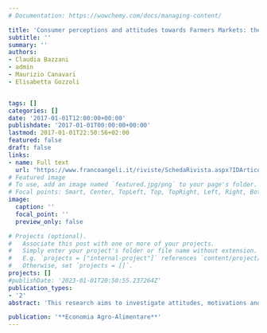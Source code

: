 ```yaml
---
# Documentation: https://wowchemy.com/docs/managing-content/

title: 'Consumer perceptions and attitudes towards Farmers Markets: the case of a Slow Food "Earth Market"'
subtitle: ''
summary: ''
authors:
- Claudia Bazzani
- admin
- Maurizio Canavari
- Elisabetta Gozzoli


tags: []
categories: []
date: '2017-01-01T12:00:00+00:00'
publishdate: '2017-01-01T00:00:00+00:00'
lastmod: 2017-01-01T22:50:56+02:00
featured: false
draft: false
links: 
- name: Full text
  url: "https://www.francoangeli.it/riviste/SchedaRivista.aspx?IDArticolo=58380&idRivista=87&lingua%E2%80%A6"
# Featured image
# To use, add an image named `featured.jpg/png` to your page's folder.
# Focal points: Smart, Center, TopLeft, Top, TopRight, Left, Right, BottomLeft, Bottom, BottomRight.
image:
  caption: ''
  focal_point: ''
  preview_only: false

# Projects (optional).
#   Associate this post with one or more of your projects.
#   Simply enter your project's folder or file name without extension.
#   E.g. `projects = ["internal-project"]` references `content/project/deep-learning/index.md`.
#   Otherwise, set `projects = []`.
projects: []
#publishDate: '2023-01-01T20:50:55.237264Z'
publication_types: 
- '2'
abstract: 'This research aims to investigate attitudes, motivations and purchasing behaviour and identify consumer segments among Earth Market’s shoppers. The Earth Markets® are a particular type of Farmers Markets which are organized and promoted by Slow Food® association. Thus, in the Earth Markets® the criteria of the Slow Food philosophy may play an important role to define the profile of Earth Market’s® shoppers. We performed a survey conducted on a sample of 185 consumers who buy food products at the Earth Market of Bologna in Italy during fall 2011. Data were analyzed using descriptive, bivariate and multivariate statistics. Results show that consumers perceive food products of the Earth Market® as tasty, high quality, fresh, local, seasonal and safe. Social and environmental aspects are the main factors that drive consumers to buy at the Earth Market. Three consumer segments were identified, described and discussed. Suggestions and recommendations for farmers, Slow Food® association and policy makers are provided.'

publication: '**Economia Agro-Alimentare**'
---
```

